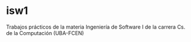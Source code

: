 # isw1
Trabajos prácticos de la materia Ingeniería de Software I de la carrera Cs. de la Computación (UBA-FCEN)
